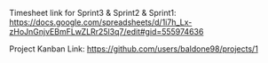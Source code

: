 Timesheet link for Sprint3 & Sprint2 & Sprint1:
https://docs.google.com/spreadsheets/d/1i7h_Lx-zHoJnGnjvEBmFLwZLRr25l3q7/edit#gid=555974636

Project Kanban Link:
https://github.com/users/baldone98/projects/1
